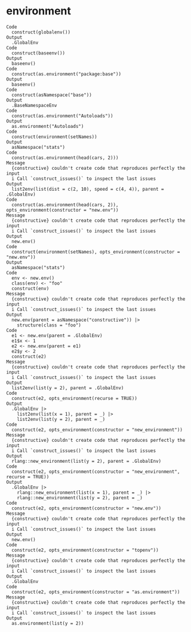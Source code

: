 # environment

    Code
      construct(globalenv())
    Output
      .GlobalEnv
    Code
      construct(baseenv())
    Output
      baseenv()
    Code
      construct(as.environment("package:base"))
    Output
      baseenv()
    Code
      construct(asNamespace("base"))
    Output
      .BaseNamespaceEnv
    Code
      construct(as.environment("Autoloads"))
    Output
      as.environment("Autoloads")
    Code
      construct(environment(setNames))
    Output
      asNamespace("stats")
    Code
      construct(as.environment(head(cars, 2)))
    Message
      {constructive} couldn't create code that reproduces perfectly the input
      i Call `construct_issues()` to inspect the last issues
    Output
      list2env(list(dist = c(2, 10), speed = c(4, 4)), parent = .GlobalEnv)
    Code
      construct(as.environment(head(cars, 2)), opts_environment(constructor = "new.env"))
    Message
      {constructive} couldn't create code that reproduces perfectly the input
      i Call `construct_issues()` to inspect the last issues
    Output
      new.env()
    Code
      construct(environment(setNames), opts_environment(constructor = "new.env"))
    Output
      asNamespace("stats")
    Code
      env <- new.env()
      class(env) <- "foo"
      construct(env)
    Message
      {constructive} couldn't create code that reproduces perfectly the input
      i Call `construct_issues()` to inspect the last issues
    Output
      new.env(parent = asNamespace("constructive")) |>
        structure(class = "foo")
    Code
      e1 <- new.env(parent = .GlobalEnv)
      e1$x <- 1
      e2 <- new.env(parent = e1)
      e2$y <- 2
      construct(e2)
    Message
      {constructive} couldn't create code that reproduces perfectly the input
      i Call `construct_issues()` to inspect the last issues
    Output
      list2env(list(y = 2), parent = .GlobalEnv)
    Code
      construct(e2, opts_environment(recurse = TRUE))
    Output
      .GlobalEnv |>
        list2env(list(x = 1), parent = _) |>
        list2env(list(y = 2), parent = _)
    Code
      construct(e2, opts_environment(constructor = "new_environment"))
    Message
      {constructive} couldn't create code that reproduces perfectly the input
      i Call `construct_issues()` to inspect the last issues
    Output
      rlang::new_environment(list(y = 2), parent = .GlobalEnv)
    Code
      construct(e2, opts_environment(constructor = "new_environment", recurse = TRUE))
    Output
      .GlobalEnv |>
        rlang::new_environment(list(x = 1), parent = _) |>
        rlang::new_environment(list(y = 2), parent = _)
    Code
      construct(e2, opts_environment(constructor = "new.env"))
    Message
      {constructive} couldn't create code that reproduces perfectly the input
      i Call `construct_issues()` to inspect the last issues
    Output
      new.env()
    Code
      construct(e2, opts_environment(constructor = "topenv"))
    Message
      {constructive} couldn't create code that reproduces perfectly the input
      i Call `construct_issues()` to inspect the last issues
    Output
      .GlobalEnv
    Code
      construct(e2, opts_environment(constructor = "as.environment"))
    Message
      {constructive} couldn't create code that reproduces perfectly the input
      i Call `construct_issues()` to inspect the last issues
    Output
      as.environment(list(y = 2))

